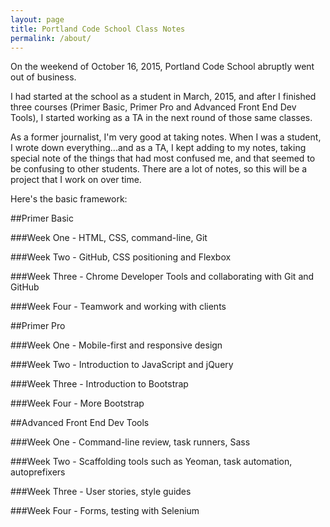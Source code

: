 ```yaml
---
layout: page
title: Portland Code School Class Notes
permalink: /about/
---
```


On the weekend of October 16, 2015, Portland Code School abruptly went out of business.

I had started at the school as a student in March, 2015, and after I finished three courses (Primer Basic, Primer Pro and Advanced Front End Dev Tools), I started working as a TA in the next round of those same classes. 

As a former journalist, I'm very good at taking notes. When I was a student, I wrote down everything...and as a TA, I kept adding to my notes, taking special note of the things that had most confused me, and that seemed to be confusing to other students. There are a lot of notes, so this will be a project that I work on over time.

Here's the basic framework: 

##Primer Basic

###Week One - HTML, CSS, command-line, Git

###Week Two - GitHub, CSS positioning and Flexbox

###Week Three - Chrome Developer Tools and collaborating with Git and GitHub

###Week Four - Teamwork and working with clients

##Primer Pro

###Week One - Mobile-first and responsive design

###Week Two - Introduction to JavaScript and jQuery

###Week Three - Introduction to Bootstrap

###Week Four - More Bootstrap

##Advanced Front End Dev Tools

###Week One - Command-line review, task runners, Sass

###Week Two - Scaffolding tools such as Yeoman, task automation, autoprefixers

###Week Three - User stories, style guides

###Week Four - Forms, testing with Selenium